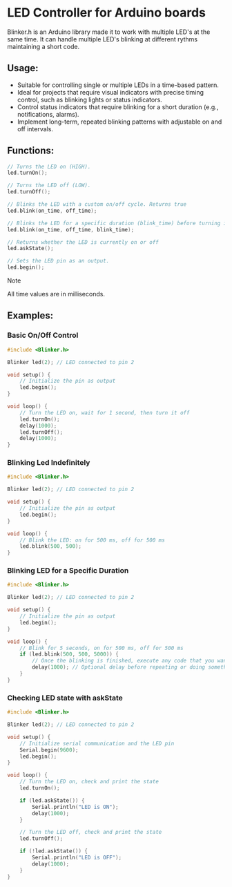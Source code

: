# LED Controller for Arduino boards

Blinker.h is an Arduino library made it to work with multiple LED's at the same time. It can handle multiple LED's blinking at different rythms maintaining a short code.

## Usage:
- Suitable for controlling single or multiple LEDs in a time-based pattern.
- Ideal for projects that require visual indicators with precise timing control, such as blinking lights or status indicators.
- Control status indicators that require blinking for a short duration (e.g., notifications, alarms).
- Implement long-term, repeated blinking patterns with adjustable on and off intervals.

## Functions:
```cpp
// Turns the LED on (HIGH).
led.turnOn();

// Turns the LED off (LOW).
led.turnOff();

// Blinks the LED with a custom on/off cycle. Returns true
led.blink(on_time, off_time);

// Blinks the LED for a specific duration (blink_time) before turning it off. Returns false, and true after turning it off
led.blink(on_time, off_time, blink_time);

// Returns whether the LED is currently on or off
led.askState();

// Sets the LED pin as an output.
led.begin();
```

> [!NOTE]
> All time values are in milliseconds.

## Examples:

### Basic On/Off Control
```cpp
#include <Blinker.h>

Blinker led(2); // LED connected to pin 2

void setup() {
    // Initialize the pin as output
    led.begin();
}

void loop() {
    // Turn the LED on, wait for 1 second, then turn it off
    led.turnOn();  
    delay(1000);   
    led.turnOff(); 
    delay(1000);   
}
```

### Blinking Led Indefinitely
```cpp
#include <Blinker.h>

Blinker led(2); // LED connected to pin 2

void setup() {
    // Initialize the pin as output
    led.begin();
}

void loop() {
    // Blink the LED: on for 500 ms, off for 500 ms
    led.blink(500, 500); 
}
```

### Blinking LED for a Specific Duration
```cpp
#include <Blinker.h>

Blinker led(2); // LED connected to pin 2

void setup() {
    // Initialize the pin as output
    led.begin();
}

void loop() {
    // Blink for 5 seconds, on for 500 ms, off for 500 ms
    if (led.blink(500, 500, 5000)) {  
        // Once the blinking is finished, execute any code that you want
        delay(1000); // Optional delay before repeating or doing something else
    }
}
```

### Checking LED state with askState
```cpp
#include <Blinker.h>

Blinker led(2); // LED connected to pin 2

void setup() {
    // Initialize serial communication and the LED pin
    Serial.begin(9600); 
    led.begin();
}

void loop() {
    // Turn the LED on, check and print the state
    led.turnOn();  

    if (led.askState()) {
        Serial.println("LED is ON");
        delay(1000);
    }

    // Turn the LED off, check and print the state
    led.turnOff();  

    if (!led.askState()) {
        Serial.println("LED is OFF");
        delay(1000);
    }
}
```